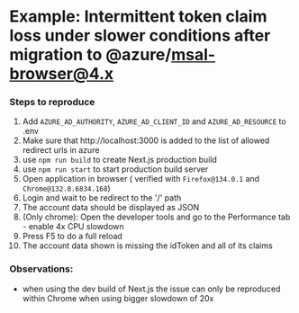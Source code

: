 
# Example: Intermittent token claim loss under slower conditions after migration to @azure/msal-browser@4.x


### Steps to reproduce

1. Add `AZURE_AD_AUTHORITY`, `AZURE_AD_CLIENT_ID` and `AZURE_AD_RESOURCE` to .env
2. Make sure that http://localhost:3000 is added to the list of allowed redirect urls in azure
3. use `npm run build` to create Next.js production build
4. use `npm run start` to start production build server
5. Open application in browser ( verified with `Firefox@134.0.1` and `Chrome@132.0.6834.168`)
6. Login and wait to be redirect to the '/' path 
7. The account data should be displayed as JSON
8. (Only chrome): Open the developer tools and go to the Performance tab - enable 4x CPU slowdown 
9. Press F5 to do a full reload
10. The account data shown is missing the idToken and all of its claims


### Observations:

- when using the dev build of Next.js the issue can only be reproduced within Chrome when using bigger slowdown of 20x
